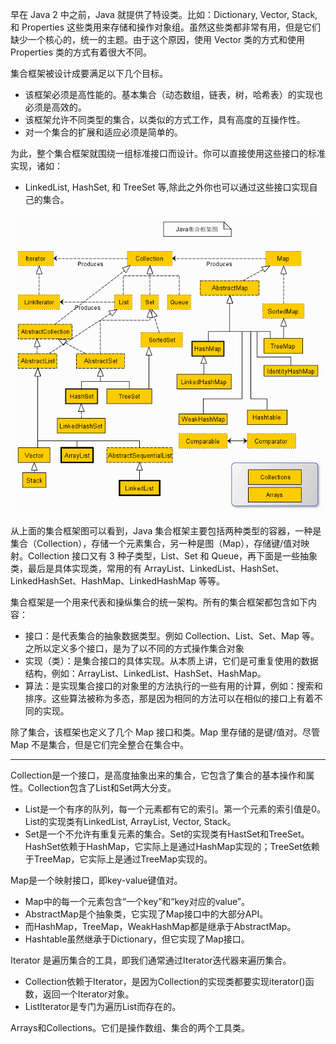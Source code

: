 早在 Java 2 中之前，Java 就提供了特设类。比如：Dictionary, Vector, Stack, 和 Properties 这些类用来存储和操作对象组。虽然这些类都非常有用，但是它们缺少一个核心的，统一的主题。由于这个原因，使用 Vector 类的方式和使用 Properties 类的方式有着很大不同。

集合框架被设计成要满足以下几个目标。
- 该框架必须是高性能的。基本集合（动态数组，链表，树，哈希表）的实现也必须是高效的。
- 该框架允许不同类型的集合，以类似的方式工作，具有高度的互操作性。
- 对一个集合的扩展和适应必须是简单的。

为此，整个集合框架就围绕一组标准接口而设计。你可以直接使用这些接口的标准实现，诸如：
- LinkedList, HashSet, 和 TreeSet 等,除此之外你也可以通过这些接口实现自己的集合。

![](../assets/vendor/java-list.gif)

从上面的集合框架图可以看到，Java 集合框架主要包括两种类型的容器，一种是集合（Collection），存储一个元素集合，另一种是图（Map），存储键/值对映射。Collection 接口又有 3 种子类型，List、Set 和 Queue，再下面是一些抽象类，最后是具体实现类，常用的有 ArrayList、LinkedList、HashSet、LinkedHashSet、HashMap、LinkedHashMap 等等。

集合框架是一个用来代表和操纵集合的统一架构。所有的集合框架都包含如下内容：
- 接口：是代表集合的抽象数据类型。例如 Collection、List、Set、Map 等。之所以定义多个接口，是为了以不同的方式操作集合对象
- 实现（类）：是集合接口的具体实现。从本质上讲，它们是可重复使用的数据结构，例如：ArrayList、LinkedList、HashSet、HashMap。
- 算法：是实现集合接口的对象里的方法执行的一些有用的计算，例如：搜索和排序。这些算法被称为多态，那是因为相同的方法可以在相似的接口上有着不同的实现。

除了集合，该框架也定义了几个 Map 接口和类。Map 里存储的是键/值对。尽管 Map 不是集合，但是它们完全整合在集合中。

---

Collection是一个接口，是高度抽象出来的集合，它包含了集合的基本操作和属性。Collection包含了List和Set两大分支。
- List是一个有序的队列，每一个元素都有它的索引。第一个元素的索引值是0。List的实现类有LinkedList, ArrayList, Vector, Stack。
- Set是一个不允许有重复元素的集合。Set的实现类有HastSet和TreeSet。HashSet依赖于HashMap，它实际上是通过HashMap实现的；TreeSet依赖于TreeMap，它实际上是通过TreeMap实现的。

Map是一个映射接口，即key-value键值对。
- Map中的每一个元素包含“一个key”和“key对应的value”。
- AbstractMap是个抽象类，它实现了Map接口中的大部分API。
- 而HashMap，TreeMap，WeakHashMap都是继承于AbstractMap。
- Hashtable虽然继承于Dictionary，但它实现了Map接口。

Iterator 是遍历集合的工具，即我们通常通过Iterator迭代器来遍历集合。
- Collection依赖于Iterator，是因为Collection的实现类都要实现iterator()函数，返回一个Iterator对象。
- ListIterator是专门为遍历List而存在的。

Arrays和Collections。它们是操作数组、集合的两个工具类。